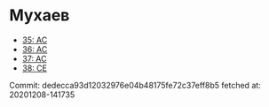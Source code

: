 # Мухаев
- [35: AC](35.md)
- [36: AC](36.md)
- [37: AC](37.md)
- [38: CE](38.md)

Commit: dedecca93d12032976e04b48175fe72c37eff8b5
 fetched at: 20201208-141735
